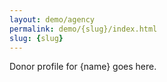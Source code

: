 ```yaml
---
layout: demo/agency
permalink: demo/{slug}/index.html
slug: {slug}
---
```


Donor profile for {name} goes here.
